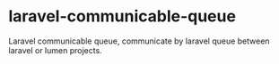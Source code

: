 # laravel-communicable-queue
Laravel communicable queue, communicate by laravel queue between laravel or lumen projects.
